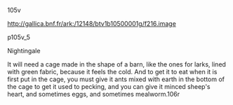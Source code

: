 105v

http://gallica.bnf.fr/ark:/12148/btv1b10500001g/f216.image

p105v_5

Nightingale

It will need a cage made in the shape of a barn, like the ones for larks, lined with green fabric, because it feels the cold. And to get it to eat when it is first put in the cage, you must give it ants mixed with earth in the bottom of the cage to get it used to pecking, and you can give it minced sheep's heart, and sometimes eggs, and sometimes mealworm.106r
